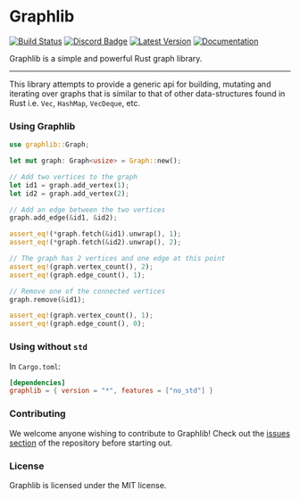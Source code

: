 # Graphlib 
[![Build Status]][travis] [![Discord Badge]][Discord] [![Latest Version]][crates.io] [![Documentation]][docs.rs] 

Graphlib is a simple and powerful Rust graph library. 

---

This library attempts to provide a generic api for building, mutating and iterating over graphs that is similar to that of other data-structures found in Rust i.e. `Vec`, `HashMap`, `VecDeque`, etc. 

### Using Graphlib
```rust
use graphlib::Graph;

let mut graph: Graph<usize> = Graph::new();

// Add two vertices to the graph
let id1 = graph.add_vertex(1);
let id2 = graph.add_vertex(2);

// Add an edge between the two vertices
graph.add_edge(&id1, &id2);

assert_eq!(*graph.fetch(&id1).unwrap(), 1);
assert_eq!(*graph.fetch(&id2).unwrap(), 2);

// The graph has 2 vertices and one edge at this point
assert_eq!(graph.vertex_count(), 2);
assert_eq!(graph.edge_count(), 1);

// Remove one of the connected vertices
graph.remove(&id1);

assert_eq!(graph.vertex_count(), 1);
assert_eq!(graph.edge_count(), 0);
```

### Using without `std`
In `Cargo.toml`:
```toml
[dependencies]
graphlib = { version = "*", features = ["no_std"] }
```

### Contributing
We welcome anyone wishing to contribute to Graphlib! Check out the [issues section][issues] of the repository before starting out.

### License

Graphlib is licensed under the MIT license.

[Build Status]: https://travis-ci.org/purpleprotocol/graphlib.svg?branch=master
[Discord Badge]: https://img.shields.io/discord/435827644915777536.svg
[Discord]: https://discord.gg/eGBzyaA
[travis]: https://travis-ci.org/purpleprotocol/graphlib
[crates.io]: https://crates.io/crates/graphlib
[Latest Version]: https://img.shields.io/crates/v/graphlib.svg
[Documentation]: https://docs.rs/graphlib/badge.svg
[docs.rs]: https://docs.rs/graphlib
[issues]: https://github.com/purpleprotocol/graphlib/issues

